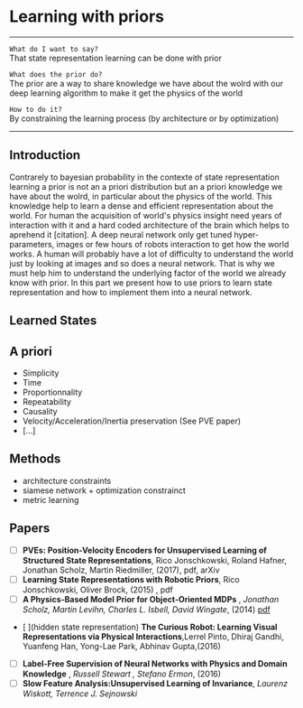 
# Learning with priors

****************************************************

`What do I want to say?`<br>
That state representation learning can be done with prior

`What does the prior do?`<br>
The prior are a way to share knowledge we have about the wolrd with our deep learning algorithm to make it get the physics of the world 

`How to do it?`<br>
By constraining the learning process (by architecture or by optimization)


****************************************************

## Introduction

Contrarely to bayesian probability in the contexte of state representation learning a prior is not an a priori distribution but an a priori knowledge we have about the wolrd, in particular about the physics of the world. This knowledge help to learn a dense and efficient representation about the world. For human the acquisition of world's physics insight need years of interaction with it and a hard coded architecture of the brain which helps to aprehend it [citation]. A deep neural network only get tuned hyper-parameters, images or few hours of robots interaction to get how the world works. A human will probably have a lot of difficulty to understand the world just by looking at images and so does a neural network. That is why we must help him to understand the underlying factor of the world we already know with prior. In this part we present how to use priors to learn state representation and how to implement them into a neural network.

## Learned States

## A priori

- Simplicity
- Time
- Proportionnality
- Repeatability
- Causality
- Velocity/Acceleration/Inertia preservation (See PVE paper)
- [...]

## Methods

- architecture constraints
- siamese network + optimization constrainct
- metric learning

## Papers

- [ ] **PVEs: Position-Velocity Encoders for Unsupervised Learning of Structured State Representations**, Rico Jonschkowski, Roland Hafner, Jonathan Scholz, Martin Riedmiller, (2017), pdf, arXiv
- [ ] **Learning State Representations with Robotic Priors**, Rico Jonschkowski, Oliver Brock, (2015) , pdf <br>
- [ ] **A Physics-Based Model Prior for Object-Oriented MDPs** , *Jonathan Scholz, Martin Levihn, Charles L. Isbell, David Wingate*, (2014) [pdf](http://proceedings.mlr.press/v32/scholz14.pdf)  <br>
- [ ](hidden state representation) **The Curious Robot: Learning Visual Representations via Physical Interactions**,Lerrel Pinto, Dhiraj Gandhi, Yuanfeng Han, Yong-Lae Park, Abhinav Gupta,(2016) <br>
- [ ] **Label-Free Supervision of Neural Networks with Physics and Domain Knowledge** , *Russell Stewart , Stefano Ermon*, (2016) <br>
- [ ] **Slow Feature Analysis:Unsupervised Learning of Invariance**, *Laurenz Wiskott, Terrence J. Sejnowski*
